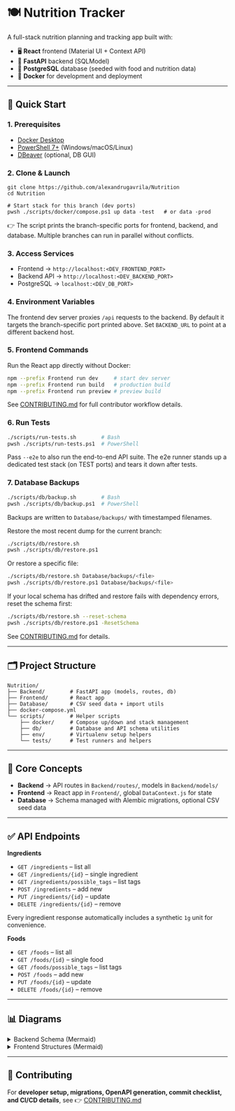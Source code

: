 # 🍽️ Nutrition Tracker

A full-stack nutrition planning and tracking app built with:

- 🖥️ **React** frontend (Material UI + Context API)
- 🐍 **FastAPI** backend (SQLModel)
- 🐘 **PostgreSQL** database (seeded with food and nutrition data)
- 🐳 **Docker** for development and deployment

---

## 🚀 Quick Start

### 1. Prerequisites

- [Docker Desktop](https://www.docker.com/products/docker-desktop)
- [PowerShell 7+](https://learn.microsoft.com/powershell/) (Windows/macOS/Linux)
- [DBeaver](https://dbeaver.io/download/) (optional, DB GUI)

### 2. Clone & Launch

```pwsh
git clone https://github.com/alexandrugavrila/Nutrition
cd Nutrition

# Start stack for this branch (dev ports)
pwsh ./scripts/docker/compose.ps1 up data -test   # or data -prod
```

👉 The script prints the branch-specific ports for frontend, backend, and database.
Multiple branches can run in parallel without conflicts.

### 3. Access Services

- Frontend → `http://localhost:<DEV_FRONTEND_PORT>`
- Backend API → `http://localhost:<DEV_BACKEND_PORT>`
- PostgreSQL → `localhost:<DEV_DB_PORT>`

### 4. Environment Variables

The frontend dev server proxies `/api` requests to the backend. By default it targets the branch-specific port printed above. Set `BACKEND_URL` to point at a different backend host.

### 5. Frontend Commands

Run the React app directly without Docker:

```bash
npm --prefix Frontend run dev     # start dev server
npm --prefix Frontend run build   # production build
npm --prefix Frontend run preview # preview build
```

See [CONTRIBUTING.md](CONTRIBUTING.md) for full contributor workflow details.

### 6. Run Tests

```bash
./scripts/run-tests.sh        # Bash
pwsh ./scripts/run-tests.ps1  # PowerShell
```

Pass `--e2e` to also run the end-to-end API suite. The e2e runner stands up a dedicated test stack (on TEST ports) and tears it down after tests.

### 7. Database Backups

```bash
./scripts/db/backup.sh        # Bash
pwsh ./scripts/db/backup.ps1  # PowerShell
```

Backups are written to `Database/backups/` with timestamped filenames.

Restore the most recent dump for the current branch:

```bash
./scripts/db/restore.sh
pwsh ./scripts/db/restore.ps1
```

Or restore a specific file:

```bash
./scripts/db/restore.sh Database/backups/<file>
pwsh ./scripts/db/restore.ps1 Database/backups/<file>
```

If your local schema has drifted and restore fails with dependency errors, reset the schema first:

```bash
./scripts/db/restore.sh --reset-schema
pwsh ./scripts/db/restore.ps1 -ResetSchema
```

See [CONTRIBUTING.md](CONTRIBUTING.md) for details.

---

## 🗂️ Project Structure

```
Nutrition/
├── Backend/        # FastAPI app (models, routes, db)
├── Frontend/       # React app
├── Database/       # CSV seed data + import utils
├── docker-compose.yml
└── scripts/        # Helper scripts
    ├── docker/     # Compose up/down and stack management
    ├── db/         # Database and API schema utilities
    ├── env/        # Virtualenv setup helpers
    └── tests/      # Test runners and helpers
```

---

## 🧠 Core Concepts

- **Backend** → API routes in `Backend/routes/`, models in `Backend/models/`
- **Frontend** → React app in `Frontend/`, global `DataContext.js` for state
- **Database** → Schema managed with Alembic migrations, optional CSV seed data

---

## ✅ API Endpoints

**Ingredients**

- `GET /ingredients` – list all
- `GET /ingredients/{id}` – single ingredient
- `GET /ingredients/possible_tags` – list tags
- `POST /ingredients` – add new
- `PUT /ingredients/{id}` – update
- `DELETE /ingredients/{id}` – remove

Every ingredient response automatically includes a synthetic `1g` unit for convenience.

**Foods**

- `GET /foods` – list all
- `GET /foods/{id}` – single food
- `GET /foods/possible_tags` – list tags
- `POST /foods` – add new
- `PUT /foods/{id}` – update
- `DELETE /foods/{id}` – remove

---

## 📊 Diagrams

<details>
<summary>Backend Schema (Mermaid)</summary>

```mermaid
erDiagram
  INGREDIENT ||--o{ INGREDIENT_UNIT : has
  INGREDIENT ||--|| NUTRITION : contains
  INGREDIENT ||--o{ INGREDIENT_TAG : tagged_with
  INGREDIENT_TAG }o--|| POSSIBLE_INGREDIENT_TAG : references
  FOOD ||--o{ FOOD_INGREDIENT : includes
  FOOD_INGREDIENT }o--|| INGREDIENT : uses
  FOOD ||--o{ FOOD_TAG : tagged_with
  FOOD_TAG }o--|| POSSIBLE_FOOD_TAG : references
```

</details>

<details>
<summary>Frontend Structures (Mermaid)</summary>

```mermaid
classDiagram
  class Ingredient { id; name; Nutrition nutrition; IngredientUnit[] units }
  class Food { id; name; FoodIngredient[] ingredients; FoodTag[] tags }
```

</details>

---

## 🤝 Contributing

For **developer setup, migrations, OpenAPI generation, commit checklist, and CI/CD details**, see
👉 [CONTRIBUTING.md](CONTRIBUTING.md)
